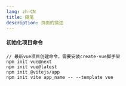 ```yaml
---
lang: zh-CN
title: 随笔
description: 页面的描述
---
```


#### 初始化项目命令
```shell
// 最新vue项目创建命令，需要安装create-vue脚手架
npm init vue@next
npm init vue@latest
npm init @vitejs/app
npm init vite app_name -- --template vue
```